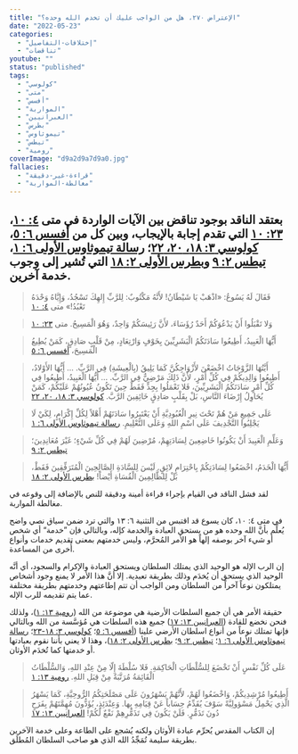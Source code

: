 ```yaml
---
title: "الإعتراض ٢٧٠، هل من الواجب عليك أن تخدم الله وحده؟"
date: "2022-05-23"
categories:
  - "إختلافات-التفاصيل"
  - "تناقضات"
youtube: ""
status: "published"
tags:
  - "كولوسي"
  - "متى"
  - "أفسس"
  - "المواربة"
  - "العبرانيين"
  - "بطرس"
  - "تيموثاوس"
  - "تيطس"
  - "رومية"
coverImage: "d9a2d9a7d9a0.jpg"
fallacies:
  - "قراءة-غير-دقيقة"
  - "مغالطة-المواربة"
---
```


## **بعتقد الناقد بوجود تناقض بين الآيات الواردة في متى [٤: ١٠](https://my.bible.com/bible/101/MAT.4.10)، [٢٣: ١٠](https://my.bible.com/bible/101/MAT.23.10) التي تقدم إجابة بالإيجاب، وبين كل من [أفسس ٦: ٥](https://my.bible.com/bible/101/EPH.6.5)، [كولوسي ٣: ١٨، ٢٠، ٢٢](https://my.bible.com/bible/101/COL.3.18-22)؛ [رسالة تيموثاوس الأولى ٦: ١](https://my.bible.com/bible/101/1TI.6.1)، [تيطس ٢: ٩](https://my.bible.com/bible/101/TIT.2.9) و[بطرس الأولى ٢: ١٨](https://my.bible.com/bible/101/1PE.2.18) التي تُشير إلى وجوب خدمة آخرين.**

> فَقَالَ لَهُ يَسُوعُ: «اذْهَبْ يَا شَيْطَانُ! لأَنَّهُ مَكْتُوبٌ: لِلرَّبِّ إِلهِكَ تَسْجُدُ، وَإِيَّاهُ وَحْدَهُ تَعْبُدُ!» متى [٤: ١٠](https://my.bible.com/bible/101/MAT.4.10)

> وَلا تَقْبَلُوا أَنْ يَدْعُوَكُمْ أَحَدٌ رُؤَسَاءَ، لأَنَّ رَئِيسَكُمْ وَاحِدٌ، وَهُوَ الْمَسِيحُ. متى [٢٣: ١٠](https://my.bible.com/bible/101/MAT.23.10)

> أَيُّهَا الْعَبِيدُ، أَطِيعُوا سَادَتَكُمُ الْبَشَرِيِّينَ بِخَوْفٍ وَارْتِعَادٍ، مِنْ قَلْبٍ صَادِقٍ، كَمَنْ يُطِيعُ الْمَسِيحَ، [أفسس ٦: ٥](https://my.bible.com/bible/101/EPH.6.5)

> أَيَّتُهَا الزَّوْجَاتُ اخْضَعْنَ لأَزْوَاجِكُنَّ كَمَا يَلِيقُ (بِالْعِيشَةِ) فِي الرَّبِّ. … أَيُّهَا الأَوْلادُ، أَطِيعُوا وَالِدِيكُمْ فِي كُلِّ أَمْرٍ، لأَنَّ ذَلِكَ مَرْضِيٌّ فِي الرَّبِّ. … أَيُّهَا الْعَبِيدُ، أَطِيعُوا فِي كُلِّ أَمْرٍ سَادَتَكُمُ الْبَشَرِيِّينَ، فَلا تَعْمَلُوا بِجِدٍّ فَقَطْ حِينَ تَكُونُ عُيُونُهُمْ عَلَيْكُمْ، كَمَنْ يُحَاوِلُ إِرْضَاءَ النَّاسِ، بَلْ بِقَلْبٍ صَادِقٍ خَائِفِينَ الرَّبَّ. [كولوسي ٣: ١٨، ٢٠، ٢٢](https://my.bible.com/bible/101/COL.3.18-22)

> عَلَى جَمِيعِ مَنْ هُمْ تَحْتَ نِيرِ الْعُبُودِيَّةِ أَنْ يَعْتَبِرُوا سَادَتَهُمْ أَهْلاً لِكُلِّ إِكْرَامٍ، لِكَيْ لَا يَجْلِبُوا التَّجْدِيفَ عَلَى اسْمِ اللهِ وَعَلَى التَّعْلِيمِ. [رسالة تيموثاوس الأولى ٦: ١](https://my.bible.com/bible/101/1TI.6.1)

> وَعَلِّمِ الْعَبِيدَ أَنْ يَكُونُوا خَاضِعِينَ لِسَادَتِهِمْ، مُرْضِينَ لَهُمْ فِي كُلِّ شَيْءٍ؛ غَيْرَ مُعَانِدِينَ؛ [تيطس ٢: ٩](https://my.bible.com/bible/101/TIT.2.9)

> أَيُّهَا الْخَدَمُ، اخْضَعُوا لِسَادَتِكُمْ بِاحْتِرَامٍ لائِقٍ. لَيْسَ لِلسَّادَةِ الصَّالِحِينَ الْمُتَرَفِّقِينَ فَقَطْ، بَلْ لِلظَّالِمِينَ الْقُسَاةِ أَيْضاً! [بطرس الأولى ٢: ١٨](https://my.bible.com/bible/101/1PE.2.18)

لقد فشل الناقد في القيام بإجراء قراءة أمينة ودقيقة للنص بالإضافة إلى وقوعه في مغالطة المواربة.

في متى ٤: ١٠، كان يسوع قد اقتبس من التثنية ٦: ١٣ والتي ترد ضمن سياق نصي واضح يُعلِّم بأنَّ الله وحده هو من يستحق العبادة والخدمة كإله، وبالتالي فإن ”خدمة“ أي شخص أو شيء آخر بوصفه إلهاً هو الأمر المُحرَّم، وليس خدمتهم بمعنى تقديم خدمات وأنواع أُخرى من المساعدة.

إن الرب الإله هو الوحيد الذي يمتلك السلطان ويستحق العبادة والإكرام والسجود، أي أنَّه الوحيد الذي يستحق أن يُخدَم وذلك بطريقة تعبدية. إلا أنَّ هذا الأمر لا يمنع وجود أشخاص يمتلكون نوعاً آخراً من السلطان ومن الواجب أن تتم إطاعتهم وخدمتهم بطريقة مختلفة عما يتم تقديمه للرب الإله.

حقيقة الأمر هي أن جميع السلطات الأرضية هي موضوعة من الله ([رومية ١٣: ١](https://my.bible.com/bible/101/ROM.13.1))، ولذلك فنحن نخضع للقادة ([العبرانيين ١٣: ١٧](https://my.bible.com/bible/101/HEB.13.17)) جميع هذه السلطات هي مُؤسَّسة من الله وبالتالي فإنها تمتلك نوعاً من أنواع اسلطان الأرضي علينا ([أفسس ٦: ٥](https://my.bible.com/bible/101/EPH.6.5)؛ [كولوسي ٣: ١٨-٢٣](https://my.bible.com/bible/101/COL.3.18-22)؛ [رسالة تيموثاوس الأولى ٦: ١](https://my.bible.com/bible/101/1TI.6.1)؛ [تيطس ٢: ٩](https://my.bible.com/bible/101/TIT.2.9)؛ [بطرس الأولى ٢: ١٨](https://my.bible.com/bible/101/1PE.2.18))، وهذا لا يعني بأننا نقوم بعبادتها أو خدمتها كما تُخدَم الأوثان.

> عَلَى كُلِّ نَفْسٍ أَنْ تَخْضَعَ لِلسُّلْطَاتِ الْحَاكِمَةِ. فَلا سُلْطَةَ إِلّا مِنْ عِنْدِ اللهِ، وَالسُّلْطَاتُ الْقَائِمَةُ مُرَتَّبَةٌ مِنْ قِبَلِ اللهِ. [رومية ١٣: ١](https://my.bible.com/bible/101/ROM.13.1)

> أَطِيعُوا مُرْشِدِيكُمْ، وَاخْضَعُوا لَهُمْ، لأَنَّهُمْ يَسْهَرُونَ عَلَى مَصْلَحَتِكُمُ الرُّوحِيَّةِ، كَمَا يَسْهَرُ الَّذِي يَحْمِلُ مَسْؤولِيَّةً سَوْفَ يُقَدِّمُ حِسَاباً عَنْ قِيَامِهِ بِها. وَعِنْدَئِذٍ، يُؤَدُّونَ مُهِمَّتَهُمْ بِفَرَحٍ دُونَ تَذَمُّرٍ. فَلَنْ يَكُونَ فِي تَذَمُّرِهِمْ نَفْعٌ لَكُمْ! [العبرانيين ١٣: ١٧](https://my.bible.com/bible/101/HEB.13.17)

إن الكتاب المقدس يُحرِّم عبادة الأوثان ولكنه يُشجع على الطاعة وعلى خدمة الآخرين بطريقة سليمة تُمَجِّدُ الله الذي هو صاحب السلطان المُطلَق.

